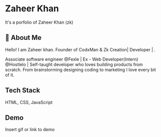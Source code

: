 
# Zaheer Khan

It's a porfolio of Zaheer Khan (zk)


## 🚀 About Me
Hello! I am Zaheer khan. Founder of CodxMan & Zk Creation| Developer | .

Associate software engineer @Fexle | Ex - Web Developer(Intern) @Hostlelo | Self-taught developer who loves building products from scratch. From brainstorming designing coding to marketing I love every bit of it.

## Tech Stack

HTML, CSS, JavaScript 


## Demo

Insert gif or link to demo

